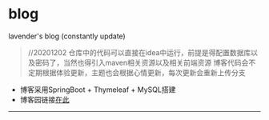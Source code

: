 # blog
lavender's blog (constantly update)

> //20201202
> 仓库中的代码可以直接在idea中运行，前提是得配置数据库以及密码了，当然也得引入maven相关资源以及相关前端资源
> 博客代码会不定期根据体验更新，主题也会根据心情更新，每次更新会重新上传分支

- 博客采用SpringBoot + Thymeleaf + MySQL搭建
- 博客园链接[在此](https://www.cnblogs.com/lavender-pansy/p/14076978.html)
---
